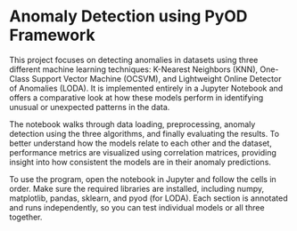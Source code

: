 # Anomaly Detection using PyOD Framework
This project focuses on detecting anomalies in datasets using three different machine learning techniques: K-Nearest Neighbors (KNN), One-Class Support Vector Machine (OCSVM), and Lightweight Online Detector of Anomalies (LODA). It is implemented entirely in a Jupyter Notebook and offers a comparative look at how these models perform in identifying unusual or unexpected patterns in the data.

The notebook walks through data loading, preprocessing, anomaly detection using the three algorithms, and finally evaluating the results. To better understand how the models relate to each other and the dataset, performance metrics are visualized using correlation matrices, providing insight into how consistent the models are in their anomaly predictions.

To use the program, open the notebook in Jupyter and follow the cells in order. Make sure the required libraries are installed, including numpy, matplotlib, pandas, sklearn, and pyod (for LODA). Each section is annotated and runs independently, so you can test individual models or all three together.
